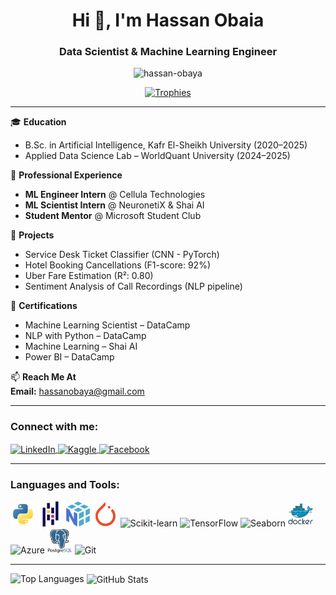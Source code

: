 <h1 align="center">Hi 👋, I'm Hassan Obaia</h1>
<h3 align="center">Data Scientist & Machine Learning Engineer</h3>

<p align="center">
  <img src="https://komarev.com/ghpvc/?username=hassan-obaya&label=Profile%20views&color=0e75b6&style=flat" alt="hassan-obaya" />
</p>

<p align="center">
  <a href="https://github.com/ryo-ma/github-profile-trophy">
    <img src="https://github-profile-trophy.vercel.app/?username=hassan-obaya&theme=flat&column=6" alt="Trophies" />
  </a>
</p>

---

🎓 **Education**  
- B.Sc. in Artificial Intelligence, Kafr El-Sheikh University (2020–2025)  
- Applied Data Science Lab – WorldQuant University (2024–2025)

💼 **Professional Experience**
- **ML Engineer Intern** @ Cellula Technologies  
- **ML Scientist Intern** @ NeuronetiX & Shai AI  
- **Student Mentor** @ Microsoft Student Club

🧠 **Projects**
- Service Desk Ticket Classifier (CNN - PyTorch)  
- Hotel Booking Cancellations (F1-score: 92%)  
- Uber Fare Estimation (R²: 0.80)  
- Sentiment Analysis of Call Recordings (NLP pipeline)

📜 **Certifications**
- Machine Learning Scientist – DataCamp  
- NLP with Python – DataCamp  
- Machine Learning – Shai AI  
- Power BI – DataCamp

📫 **Reach Me At**  
**Email:** hassanobaya@gmail.com

---

<h3 align="left">Connect with me:</h3>
<p align="left">
  <a href="https://linkedin.com/in/hassan-obaya" target="blank">
    <img align="center" src="https://raw.githubusercontent.com/rahuldkjain/github-profile-readme-generator/master/src/images/icons/Social/linked-in-alt.svg" alt="LinkedIn" height="30" width="40" />
  </a>
  <a href="https://www.kaggle.com/hassanobaya" target="blank">
    <img align="center" src="https://raw.githubusercontent.com/rahuldkjain/github-profile-readme-generator/master/src/images/icons/Social/kaggle.svg" alt="Kaggle" height="30" width="40" />
  </a>
  <a href="https://www.facebook.com/hassanobaya00" target="blank">
    <img align="center" src="https://raw.githubusercontent.com/rahuldkjain/github-profile-readme-generator/master/src/images/icons/Social/facebook.svg" alt="Facebook" height="30" width="40" />
  </a>
</p>

---

<h3 align="left">Languages and Tools:</h3>
<p align="left">
  <img src="https://raw.githubusercontent.com/devicons/devicon/master/icons/python/python-original.svg" alt="Python" width="40" height="40"/>
  <img src="https://raw.githubusercontent.com/devicons/devicon/master/icons/pandas/pandas-original.svg" alt="Pandas" width="40" height="40"/>
  <img src="https://raw.githubusercontent.com/devicons/devicon/master/icons/numpy/numpy-original.svg" alt="NumPy" width="40" height="40"/>
  <img src="https://raw.githubusercontent.com/devicons/devicon/master/icons/pytorch/pytorch-original.svg" alt="PyTorch" width="40" height="40"/>
  <img src="https://upload.wikimedia.org/wikipedia/commons/0/05/Scikit_learn_logo_small.svg" alt="Scikit-learn" width="40" height="40"/>
  <img src="https://www.vectorlogo.zone/logos/tensorflow/tensorflow-icon.svg" alt="TensorFlow" width="40" height="40"/>
  <img src="https://seaborn.pydata.org/_images/logo-mark-lightbg.svg" alt="Seaborn" width="40" height="40"/>
  <img src="https://raw.githubusercontent.com/devicons/devicon/master/icons/docker/docker-original-wordmark.svg" alt="Docker" width="40" height="40"/>
  <img src="https://www.vectorlogo.zone/logos/microsoft_azure/microsoft_azure-icon.svg" alt="Azure" width="40" height="40"/>
  <img src="https://raw.githubusercontent.com/devicons/devicon/master/icons/postgresql/postgresql-original-wordmark.svg" alt="PostgreSQL" width="40" height="40"/>
  <img src="https://www.vectorlogo.zone/logos/git-scm/git-scm-icon.svg" alt="Git" width="40" height="40"/>
</p>

---

<p>
  <img align="left" src="https://github-readme-stats.vercel.app/api/top-langs?username=hassan-obaya&show_icons=true&locale=en&layout=compact" alt="Top Languages" />
</p>

<p>&nbsp;<img align="center" src="https://github-readme-stats.vercel.app/api?username=hassan-obaya&show_icons=true&locale=en" alt="GitHub Stats" /></p>
